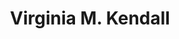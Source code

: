 ---
layout: layouts/profile.liquid
title: Virginia M.  Kendall
id: virginia_m__kendall
first: Virginia
middle: M. 
last: Kendall
suffix: 
currentTitle: United States District Court Judge
currentOrg: Chief Judge 8/1/24
bio: Judge Kendall was appointed to the federal bench in January 2006. She is the co-author of Child Exploitation and Trafficking&#58; Examining Global Enforcement and Supply Chain Challenges and U.S. Responses (Rowman &amp; Littlefield 2016) and Child Exploitation and Trafficking&#58; Examining the Global Challenges and the U.S. Responses (Rowman &amp; Littlefield Publishers 2012), with T. Markus Funk. Judge Kendall teaches human trafficking, supply chain law, and public corruption at University of Chicago Law School, Northwestern University School of Law, and Loyola University Chicago School of Law. She was the Peter and Patricia Gruber Fellow in Women’s Rights at Yale Law School in 2018. She has authored numerous articles on a variety of topics including international human rights, human trafficking, public corruption, and transnational investigations. <br /><br />Aside from her own writing, she also serves as an editor of Litigation Magazine where she regularly contributes articles to the periodical. She is a member of the American Law Institute where she works as an Advisor to the drafting of a model penal code for sexual offenses. She is a member of the UNODC’s Judicial Integrity Network and served on an Expert Committee which drafted an international model social media ethics code for judges. She served six years on the Judicial Conference of the United States’ Codes of Conduct Committee where she drafted the Advisory Opinion for the US judiciary on its use of social media. In 2019, she was appointed by Chief Justice Roberts to serve on the Judicial Conference of the United States Committee on International Judicial Relations. She lectures extensively both domestically and internationally (more than 30 countries) in the areas of human trafficking, public corruption, ethics, and judicial training. She has taught in numerous African, European, Southeast Asian, and South American countries. <br /><br />Aside from her work in human trafficking and international human rights, Judge Kendall serves as a multi-district litigation judge and as a Patent Pilot Program judge in her district. She is a judicial liaison to the Federal Circuit Bar Association and was the 2017 Federal Circuit Bar Association Global Fellow. As a Global Fellow, Judge Kendall lectured on a comparison between German and American patent law in Munich, Germany. She serves regularly on Federal Circuit Bar Association panels and American Bar Association panels focused on patent litigation including a recent panel entitled Empowering Women in the Law Virtual Summit. She participated as a conference panelist for the Master Dialogue on Intellectual Property Adjudication – Judicial Perspectives on IP at the World Intellectual Property Organization in Washington, D.C in September 2019. Judge Kendall serves on the board of the Linn Inn of Court (Intellectual Property and Patent Bar) received the Distinguished Judicial Service Award from the Intellectual Property Association of Chicago. <br /><br />Aside from her work with the Federal Circuit, Judge Kendall has sat by designation with the Seventh, Ninth, and Federal Circuit Courts of Appeal. <br /><br />Prior to her judicial appointment, she served over ten years as a federal prosecutor in Chicago in both the Public Corruption Unit and as the Child Exploitation Coordinator where she tried dozens of jury trials. While a federal prosecutor, she was appointed to the U.S. Attorney General’s Advisory Panel that reviewed all multi-jurisdictional child exploitation and trafficking cases and served as Project Safe Neighborhoods Coordinator. She has received numerous awards for her work with victims and honorary degrees for her human trafficking work and her pro bono work. She received her Bachelor of Arts and Master of Arts degrees from Northwestern University and her J.D. from Loyola University School of Law.
linkedin: 
tiktok: 
twitter: 
aboutme: 
insta: 
orgURL: 
snapchat: 
personalURL: 
smallHeadshotURL: assets/images/headshots/Hon.%20V.M.%20Kendall%20Headshot%202014.JPG
originalHeadshotURL: assets/images/headshots/Hon.%20V.M.%20Kendall%20Headshot%202014.JPG
tags-experience: 
 - Cybersecurity
 - Governance
 - International
 - Legal
 - Supply Chain
 - Cybersecurity
 - Global
 - Governance
 - Legal
 - Supply Chain
tags-current-industries: 
tags-current-position: 
tags-past-industries: 
 - Author
 - Civic/Public Policy
 - Community Development/Organizing
 - Educational Services
 - Government
 - Law
 - Religious, Grantmaking, Civic, Professional, and Similar Organizations
tags-past-position: 
tags-current-board-service: 
tags-past-board-service: 
    - Corporate Private
boards-current-corporate-private: 
boards-current-corporate-public: 
boards-current-nonprofit: 
boards-current-privateequity: 
boards-current-spac: 
boards-current-vc: 
boards-past-corporate-private: 
 - Archdiocese of Chicago, Board member
 - Loyola Academy, Board member
 - Regina Dominican High School, Board member
boards-past-corporate-public: 
boards-past-nonprofit: 
boards-past-privateequity: 
boards-past-spac: 
boards-past-vc: 
---